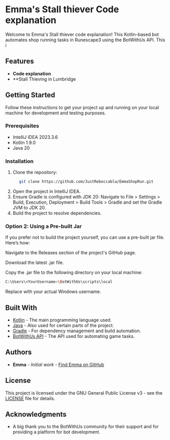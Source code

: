 # Emma's Stall thiever Code explanation

Welcome to Emma's Stall thiever code explanation! This Kotlin-based bot automates shop running tasks in Runescape3 using the BotWithUs API.
This i

## Features

- **Code explanation**
- **Stall Thieving in Lumbridge

## Getting Started

Follow these instructions to get your project up and running on your local machine for development and testing purposes.

### Prerequisites

- IntelliJ IDEA 2023.3.6
- Kotlin 1.9.0
- Java 20

### Installation

1. Clone the repository:
```bash
      git clone https://github.com/JustRebeccabla/EmmaShopRun.git
```
2. Open the project in IntelliJ IDEA.
3. Ensure Gradle is configured with JDK 20: Navigate to File > Settings > Build, Execution, Deployment > Build Tools > Gradle and set the Gradle JVM to JDK 20.
4. Build the project to resolve dependencies.


### Option 2: Using a Pre-built Jar

If you prefer not to build the project yourself, you can use a pre-built jar file. Here’s how:


Navigate to the Releases section of the project's GitHub page.

Download the latest .jar file.

Copy the .jar file to the following directory on your local machine:  
```sh 
C:\Users\<YourUsername>\BotWithUs\scripts\local
```
Replace <YourUsername> with your actual Windows username.

## Built With

- [Kotlin](https://kotlinlang.org/) - The main programming language used.
- [Java](https://www.java.com/) - Also used for certain parts of the project.
- [Gradle](https://gradle.org/) - For dependency management and build automation.
- [BotWithUs API](https://botwithus.net/) - The API used for automating game tasks.


## Authors

- **Emma** - *Initial work* - [Find Emma on GitHub](https://github.com/EmBWU)

## License

This project is licensed under the GNU General Public License v3 - see the [LICENSE](LICENSE) file for details.


## Acknowledgments

- A big thank you to the BotWithUs community for their support and for providing a platform for bot development.
